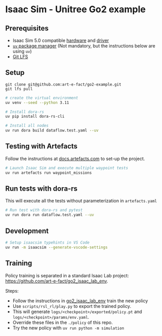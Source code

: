 # Isaac Sim - Unitree Go2 example

## Prerequisites
- Isaac Sim 5.0 compatible [hardware](https://docs.isaacsim.omniverse.nvidia.com/latest/installation/requirements.html) and [driver](https://docs.omniverse.nvidia.com/dev-guide/latest/common/technical-requirements.html)
- [`uv` package manager](https://docs.astral.sh/uv/getting-started/installation/) (Not mandatory, but the instructions below are using `uv`)
- [Git LFS](https://docs.github.com/en/repositories/working-with-files/managing-large-files/installing-git-large-file-storage) 

## Setup

```
git clone git@github.com:art-e-fact/go2-example.git
git lfs pull
```

```sh
# create the virtual environment
uv venv --seed --python 3.11

# Install dora-rs
uv pip install dora-rs-cli

# Install all nodes
uv run dora build dataflow.test.yaml --uv
```


## Testing with Artefacts

Follow the instructions at [docs.artefacts.com](https://docs.artefacts.com/getting-started/) to set-up the project. 

```sh
# Launch Isaac Sim and execute multiple waypoint tests
uv run artefacts run waypoint_missions
```

## Run tests with dora-rs
This will execute all the tests without parameterization in `artefacts.yaml`
```sh
# Run test with dora-rs and pytest
uv run dora run dataflow.test.yaml --uv
```

## Development
```sh
# Setup isaacsim typehints in VS Code
uv run -m isaacsim --generate-vscode-settings
```

## Training

Policy training is separated in a standard Isaac Lab project: https://github.com/art-e-fact/go2_isaac_lab_env.

Steps:
 - Follow the instructions in [go2_isaac_lab_env](https://github.com/art-e-fact/go2_isaac_lab_env) train the new policy
 - Use `scripts/rsl_rl/play.py` to export the trained policy.
 - This will generate `logs/<checkpoint>/exported/policy.pt` and `logs/<checkpoint>/params/env.yaml`. 
 - Override these files in the `./policy` of this repo.
 - Try the new policy with `uv run python -m simulation` 